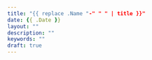 ```yaml
---
title: "{{ replace .Name "-" " " | title }}"
date: {{ .Date }}
layout: ""
description: ""
keywords: ""
draft: true
---
```


